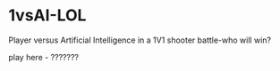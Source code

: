 # 1vsAI-LOL
Player versus Artificial Intelligence in a 1V1 shooter battle-who will win? 

play here - ??????? 
